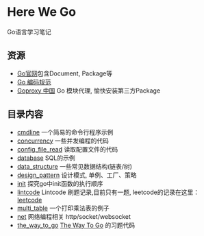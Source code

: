 # Here We Go

Go语言学习笔记

## 资源

- [Go官网](https://golang.google.cn/)包含Document, Package等
- [Go 编码规范](https://www.bookstack.cn/read/go-code-convention/zh-CN-commentary.md)
- [Goproxy 中国](http://goproxy.cn/) Go 模块代理, 愉快安装第三方Package

## 目录内容

 - [cmdline](cmdline) 一个简易的命令行程序示例
 - [concurrency](concurrency) 一些并发编程的代码
 - [config_file_read](config_file_read) 读取配置文件的代码
 - [database](database) SQL的示例
 - [data_structure](data_structure) 一些常见数据结构(链表/树)
 - [design_pattern](design_pattern) 设计模式, 单例、工厂、策略
 - [init](init) 探究go中init函数的执行顺序
 - [lintcode](lintcode) Lintcode 刷题记录,目前只有一题, leetcode的记录在这里：[leetcode](https://github.com/chenjr15/leetcode)
 - [multi_table](multi_table) 一个打印乘法表的例子
 - [net](net) 网络编程相关 http/socket/websocket
 - [the_way_to_go](the_way_to_go) [The Way To Go](https://github.com/unknwon/the-way-to-go_ZH_CN) 的习题代码
